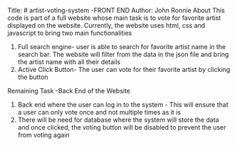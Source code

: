 Title: # artist-voting-system -FRONT END
Author: John Ronnie
About
This code is part of a full website whose main task is to vote for favorite artist displayed on the website. Currently, the website uses html, css and javascript to bring two main functionalities
1. Full search engine- user is able to search for favorite artist name in the search bar. The website will filter from the data in the json file and bring the artist name with all their details
2. Active Click Button- The user can vote for their favorite artist by clicking the button

Remaining Task -Back End of the Website
1. Back end where the user can log in to the system - This will ensure that a user can only vote once and not multiple times as it is
2. There will be need for database where the system will store the data and once clicked, the voting button will be disabled to prevent the user from voting again
